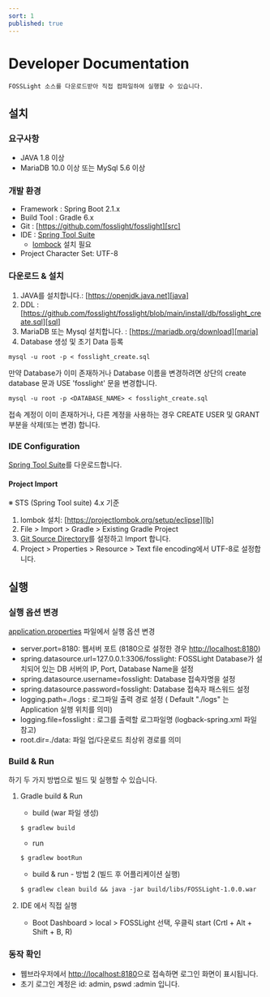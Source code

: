 ```yaml
---
sort: 1
published: true
---
```

# Developer Documentation
```note
FOSSLight 소스를 다운로드받아 직접 컴파일하여 실행할 수 있습니다. 
```

## 설치
### 요구사항
- JAVA 1.8 이상
- MariaDB 10.0 이상 또는 MySql 5.6 이상

### 개발 환경
- Framework : Spring Boot 2.1.x
- Build Tool : Gradle 6.x
- Git : [https://github.com/fosslight/fosslight][src]
- IDE : [Spring Tool Suite][spring]
    - [lombock][lb] 설치 필요
- Project Character Set: UTF-8

### 다운로드 & 설치
1. JAVA를 설치합니다.: [https://openjdk.java.net][java]
2. DDL : [https://github.com/fosslight/fosslight/blob/main/install/db/fosslight_create.sql][sql]
3. MariaDB 또는 Mysql 설치합니다. : [https://mariadb.org/download][maria]
4. Database 생성 및 초기 Data 등록
```
mysql -u root -p < fosslight_create.sql
```
만약 Database가 이미 존재하거나 Database 이름을 변경하려면 상단의 create database 문과 USE 'fosslight' 문을 변경합니다.
```
mysql -u root -p <DATABASE_NAME> < fosslight_create.sql
```
접속 계정이 이미 존재하거나, 다른 계정을 사용하는 경우 CREATE USER 및 GRANT 부분을 삭제(또는 변경) 합니다.


### IDE Configuration
[Spring Tool Suite][spring]를 다운로드합니다.  

#### Project Import
※ STS (Spring Tool suite) 4.x 기준
1. lombok 설치: [https://projectlombok.org/setup/eclipse][lb]
2. File > Import > Gradle > Existing Gradle Project
3. [Git Source Directory][git_repo]를 설정하고 Import 합니다.
4. Project > Properties > Resource > Text file encoding에서 UTF-8로 설정합니다.

[spring]: https://spring.io/tools
[lb]: https://projectlombok.org/setup/eclipse
[src]: https://github.com/fosslight/fosslight
[sql]: https://github.com/fosslight/fosslight/blob/main/install/db/fosslight_create.sql
[maria]: https://mariadb.org/download/
[java]: https://openjdk.java.net
[git_repo]: https://github.com/fosslight/fosslight

## 실행
### 실행 옵션 변경
[application.properties][props] 파일에서 실행 옵션 변경
 - server.port=8180: 웹서버 포트 (8180으로 설정한 경우 [http://localhost:8180][local])
 - spring.datasource.url=127.0.0.1:3306/fosslight: FOSSLight Database가 설치되어 있는 DB 서버의 IP, Port, Database Name을 설정
 - spring.datasource.username=fosslight: Database 접속자명을 설정
 - spring.datasource.password=fosslight: Database 접속자 패스워드 설정
 - logging.path=./logs : 로그파일 출력 경로 설정 ( Default "./logs" 는 Application 실행 위치를 의미)
 - logging.file=fosslight : 로그를 출력할 로그파일명 (logback-spring.xml 파일 참고)
 - root.dir=./data: 파일 업/다운로드 최상위 경로를 의미

[props]: https://github.com/fosslight/fosslight/blob/main/src/main/resources/application.properties

### Build & Run
하기 두 가지 방법으로 빌드 및 실행할 수 있습니다. 
1. Gradle build & Run
    - build (war 파일 생성)
    ```
    $ gradlew build
    ```
    - run
    ```
    $ gradlew bootRun
    ```
    - build & run - 방법 2 (빌드 후 어플리케이션 실행)
    ```
    $ gradlew clean build && java -jar build/libs/FOSSLight-1.0.0.war
    ```

2. IDE 에서 직접 실행
    - Boot Dashboard > local > FOSSLight 선택, 우클릭 start (Crtl + Alt + Shift + B, R)

### 동작 확인
- 웹브라우저에서 [http://localhost:8180][local]으로 접속하면 로그인 화면이 표시됩니다.
- 초기 로그인 계정은 id: admin, pswd :admin 입니다.

[local]: http://localhost:8180
